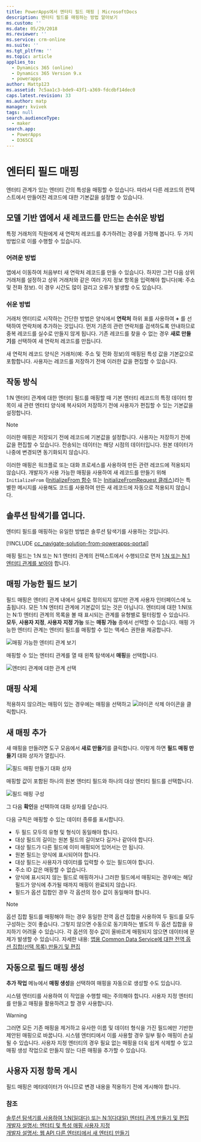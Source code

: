 ```yaml
---
title: PowerApps에서 엔터티 필드 매핑 | MicrosoftDocs
description: 엔터티 필드를 매핑하는 방법 알아보기
ms.custom: ''
ms.date: 05/29/2018
ms.reviewer: ''
ms.service: crm-online
ms.suite: ''
ms.tgt_pltfrm: ''
ms.topic: article
applies_to:
  - Dynamics 365 (online)
  - Dynamics 365 Version 9.x
  - powerapps
author: Mattp123
ms.assetid: 7c5aa1c3-bde9-43f1-a369-fdcdbf14dec0
caps.latest.revision: 33
ms.author: matp
manager: kvivek
tags: null
search.audienceType:
  - maker
search.app:
  - PowerApps
  - D365CE
---
```

# <a name="map-entity-fields"></a>엔터티 필드 매핑
 
엔터티 관계가 있는 엔터티 간의 특성을 매핑할 수 있습니다. 따라서 다른 레코드의 컨텍스트에서 만들어진 레코드에 대한 기본값을 설정할 수 있습니다. 

## <a name="easier-way-to-create-new-records-in-model-driven-apps"></a>모델 기반 앱에서 새 레코드를 만드는 손쉬운 방법

특정 거래처의 직원에게 새 연락처 레코드를 추가하려는 경우를 가정해 봅니다. 두 가지 방법으로 이를 수행할 수 있습니다.  
  
### <a name="the-hard-way"></a>어려운 방법

앱에서 이동하여 처음부터 새 연락처 레코드를 만들 수 있습니다. 하지만 그런 다음 상위 거래처를 설정하고 상위 거래처와 같은 여러 가지 정보 항목을 입력해야 합니다(예: 주소 및 전화 정보). 이 경우 시간도 많이 걸리고 오류가 발생할 수도 있습니다.  
  
### <a name="the-easier-way"></a>쉬운 방법

거래처 엔터티로 시작하는 간단한 방법은 양식에서 **연락처** 하위 표를 사용하여 **+** 를 선택하여 연락처에 추가하는 것입니다. 먼저 기존의 관련 연락처를 검색하도록 안내하므로 중복 레코드를 실수로 만들지 않게 됩니다. 기존 레코드를 찾을 수 없는 경우 **새로 만들기**를 선택하여 새 연락처 레코드를 만듭니다. 

새 연락처 레코드 양식은 거래처(예: 주소 및 전화 정보)의 매핑된 특성 값을 기본값으로 포함합니다. 사용자는 레코드를 저장하기 전에 이러한 값을 편집할 수 있습니다.

## <a name="how-this-works"></a>작동 방식

1:N 엔터티 관계에 대한 엔터티 필드를 매핑할 때 기본 엔터티 레코드의 특정 데이터 항목이 새 관련 엔터티 양식에 복사되어 저장하기 전에 사용자가 편집할 수 있는 기본값을 설정합니다.
 
  
> [!NOTE]
> 이러한 매핑은 저장되기 전에 레코드에 기본값을 설정합니다. 사용자는 저장하기 전에 값을 편집할 수 있습니다. 전송되는 데이터는 해당 시점의 데이터입니다. 원본 데이터가 나중에 변경되면 동기화되지 않습니다.
>   
> 이러한 매핑은 워크플로 또는 대화 프로세스를 사용하여 만든 관련 레코드에 적용되지 않습니다. 개발자가 사용 가능한 매핑을 사용하여 새 레코드를 만들기 위해 `InitializeFrom` ([InitializeFrom 함수](/dynamics365/customer-engagement/web-api/initializefrom?view=dynamics-ce-odata-9) 또는 [InitializeFromRequest 클래스](/dotnet/api/microsoft.crm.sdk.messages.initializefromrequest?view=dynamics-general-ce-9))라는 특별한 메시지를 사용해도 코드를 사용하여 만든 새 레코드에 자동으로 적용되지 않습니다.  

## <a name="open-solution-explorer"></a>솔루션 탐색기를 엽니다.

엔터티 필드를 매핑하는 유일한 방법은 솔루션 탐색기를 사용하는 것입니다.

[!INCLUDE [cc_navigate-solution-from-powerapps-portal](../../includes/cc_navigate-solution-from-powerapps-portal.md)]
  
매핑 필드는 1:N 또는 N:1 엔터티 관계의 컨텍스트에서 수행되므로 먼저 [1:N 또는 N:1 엔터티 관계를 보아야](create-edit-1n-relationships-solution-explorer.md#view-entity-relationships) 합니다.

## <a name="view-mappable-fields"></a>매핑 가능한 필드 보기

필드 매핑은 엔터티 관계 내에서 실제로 정의되지 않지만 관계 사용자 인터페이스에 노출됩니다. 모든 1:N 엔터티 관계에 기본값이 있는 것은 아닙니다. 엔터티에 대한 1:N(또는 N:1) 엔터티 관계의 목록을 볼 때 표시되는 관계를 유형별로 필터링할 수 있습니다. **모두**, **사용자 지정**, **사용자 지정 가능** 또는 **매핑 가능** 중에서 선택할 수 있습니다. 매핑 가능한 엔터티 관계는 엔터티 필드를 매핑할 수 있는 액세스 권한을 제공합니다. 

![매핑 가능한 엔터티 관계 보기](media/mappable-entity-relationships.png) 

매핑할 수 있는 엔터티 관계를 열 때 왼쪽 탐색에서 **매핑**을 선택합니다.

![엔터티 관계에 대한 관계 선택](media/map-entity-fields-ui-solution-explorer.png)

## <a name="delete-mappings"></a>매핑 삭제

적용하지 않으려는 매핑이 있는 경우에는 매핑을 선택하고 ![아이콘 삭제](media/delete.gif) 아이콘을 클릭합니다.

## <a name="add-new-mappings"></a>새 매핑 추가

새 매핑을 만들려면 도구 모음에서 **새로 만들기**를 클릭합니다. 이렇게 하면 **필드 매핑 만들기** 대화 상자가 열립니다.

![필드 매핑 만들기 대화 상자](media/create-field-mapping-dialog.png)

매핑할 값이 포함된 하나의 원본 엔터티 필드와 하나의 대상 엔터티 필드를 선택합니다. 

![필드 매핑 구성](media/configure-field-mapping.png)

그 다음 **확인**을 선택하여 대화 상자를 닫습니다.

다음 규칙은 매핑할 수 있는 데이터 종류를 표시합니다.  
  
- 두 필드 모두의 유형 및 형식이 동일해야 합니다.  
- 대상 필드의 길이는 원본 필드의 길이보다 길거나 같아야 합니다.  
- 대상 필드가 다른 필드에 이미 매핑되어 있어서는 안 됩니다.  
- 원본 필드는 양식에 표시되어야 합니다.  
- 대상 필드는 사용자가 데이터를 입력할 수 있는 필드여야 합니다.  
- 주소 ID 값은 매핑할 수 없습니다.
- 양식에 표시되지 않는 필드로 매핑하거나 그러한 필드에서 매핑되는 경우에는 해당 필드가 양식에 추가될 때까지 매핑이 완료되지 않습니다.
- 필드가 옵션 집합인 경우 각 옵션의 정수 값이 동일해야 합니다.  
  
> [!NOTE]
>  옵션 집합 필드를 매핑해야 하는 경우 동일한 전역 옵션 집합을 사용하여 두 필드를 모두 구성하는 것이 좋습니다. 그렇지 않으면 수동으로 동기화하는 별도의 두 옵션 집합을 유지하기 어려울 수 있습니다. 각 옵션의 정수 값이 올바르게 매핑되지 않으면 데이터에 문제가 발생할 수 있습니다. 자세한 내용: [앱용 Common Data Service에 대한 전역 옵션 집합(선택 목록) 만들기 및 편집](create-edit-global-option-sets.md)  
  
## <a name="automatically-generate-field-mappings"></a>자동으로 필드 매핑 생성  

**추가 작업** 메뉴에서 **매핑 생성**을 선택하여 매핑을 자동으로 생성할 수도 있습니다.

시스템 엔터티를 사용하여 이 작업을 수행할 때는 주의해야 합니다. 사용자 지정 엔터티를 만들고 매핑을 활용하려고 할 경우 사용합니다. 

> [!WARNING]
> 그러면 모든 기존 매핑을 제거하고 유사한 이름 및 데이터 형식을 가진 필드에만 기반한 제안된 매핑으로 바꿉니다. 시스템 엔터티에서 이를 사용할 경우 일부 필수 매핑이 손실될 수 있습니다. 사용자 지정 엔터티의 경우 필요 없는 매핑을 더욱 쉽게 삭제할 수 있고 매핑 생성 작업으로 만들지 않는 다른 매핑을 추가할 수 있습니다.  


## <a name="publish-customizations"></a>사용자 지정 항목 게시 

필드 매핑은 메타데이터가 아니므로 변경 내용을 적용하기 전에 게시해야 합니다. 
<!-- TODO Need a general topic about publishing to link to in situations like this -->

### <a name="see-also"></a>참조
[솔루션 탐색기를 사용하여 1:N(일대다) 또는 N:1(다대일) 엔터티 관계 만들기 및 편집](create-edit-1n-relationships-solution-explorer.md)<br />
[개발자 설명서: 엔터티 및 특성 매핑 사용자 지정](/dynamics365/customer-engagement/developer/customize-entity-attribute-mappings)<br />
[개발자 설명서: 웹 API 다른 엔터티에서 새 엔터티 만들기](/dynamics365/customer-engagement/developer/webapi/create-entity-web-api#create-a-new-entity-from-another-entity)
